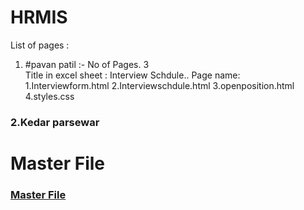 # HRMIS

List of pages : 



1. #pavan patil :-  No of Pages. 3   
Title in excel sheet :  Interview Schdule..
Page name:
1.Interviewform.html
2.Interviewschdule.html
3.openposition.html
4.styles.css

<h3>2.Kedar parsewar<h1> 
Master File<br>

<h3>
<a href="https://github.com/curiosaurus/HRMIS/blob/master/masterfile.html">Master File</a>
